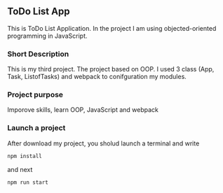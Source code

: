 ## ToDo List App

This is ToDo List Application. In the project I am using objected-oriented programming in JavaScript.

### Short Description

This is my third project. The project based on OOP. I used 3 class (App, Task, ListofTasks) and webpack to conifguration my modules.

### Project purpose

Imporove skills, learn OOP, JavaScript and webpack

### Launch a project

After download my project, you sholud launch a terminal and write

```bash
npm install
```

and next

```bash
npm run start
```

